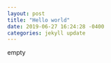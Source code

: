```yaml
---
layout: post
title: "Hello world"
date: 2019-06-27 16:24:28 -0400
categories: jekyll update
---
```

empty
